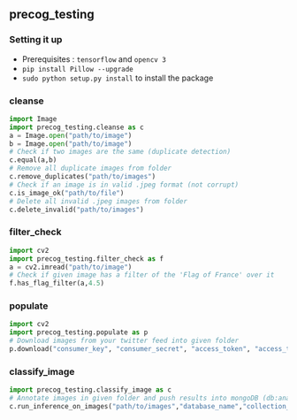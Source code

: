 ## precog_testing

### Setting it up

- Prerequisites : `tensorflow` and `opencv 3` 
- `pip install Pillow --upgrade`
- `sudo python setup.py install` to install the package


### cleanse
```python
import Image
import precog_testing.cleanse as c
a = Image.open("path/to/image")
b = Image.open("path/to/image")
# Check if two images are the same (duplicate detection)
c.equal(a,b)
# Remove all duplicate images from folder
c.remove_duplicates("path/to/images")
# Check if an image is in valid .jpeg format (not corrupt)
c.is_image_ok("path/to/file")
# Delete all invalid .jpeg images from folder
c.delete_invalid("path/to/images")
```

### filter_check
```python
import cv2
import precog_testing.filter_check as f
a = cv2.imread("path/to/image")
# Check if given image has a filter of the 'Flag of France' over it
f.has_flag_filter(a,4.5)
```

### populate
```python
import cv2
import precog_testing.populate as p
# Download images from your twitter feed into given folder
p.download("consumer_key", "consumer_secret", "access_token", "access_token_secret", "path/to/folder")
```

### classify_image
```python
import precog_testing.classify_image as c
# Annotate images in given folder and push results into mongoDB (db:analysis, table:tags)
c.run_inference_on_images("path/to/images","database_name","collection_name")
```
